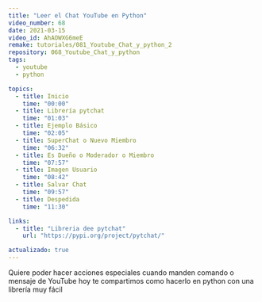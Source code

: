 ```yaml
---
title: "Leer el Chat YouTube en Python"
video_number: 68
date: 2021-03-15
video_id: AhAOWXG6meE
remake: tutoriales/081_Youtube_Chat_y_python_2
repository: 068_Youtube_Chat_y_python
tags:
  - youtube
  - python

topics:
  - title: Inicio
    time: "00:00"
  - title: Librería pytchat
    time: "01:03"
  - title: Ejemplo Básico
    time: "02:05"
  - title: SuperChat o Nuevo Miembro
    time: "06:32"
  - title: Es Dueño o Moderador o Miembro
    time: "07:57"
  - title: Imagen Usuario
    time: "08:42"
  - title: Salvar Chat
    time: "09:57"
  - title: Despedida
    time: "11:30"

links:
  - title: "Libreria dee pytchat"
    url: "https://pypi.org/project/pytchat/"

actualizado: true
---
```


Quiere poder hacer acciones especiales cuando manden comando o mensaje de YouTube hoy te compartimos como hacerlo en python con una librería muy fácil
